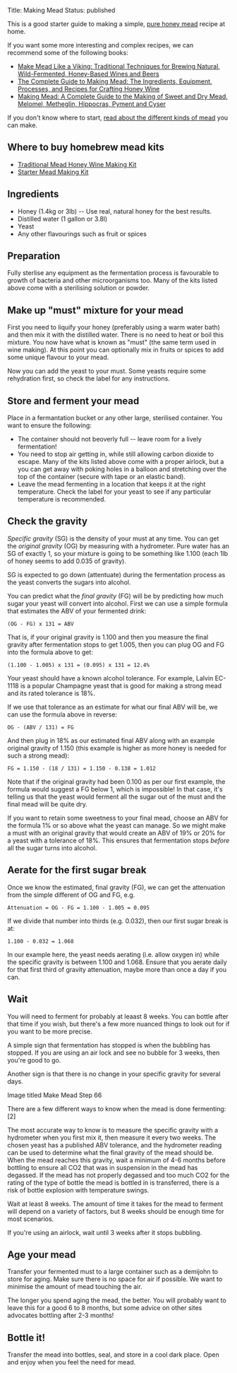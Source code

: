 Title: Making Mead
Status: published

This is a good starter guide to making a simple,
[pure honey mead](/pure-honey-mead/) recipe at
home.

<!-- PELICAN_END_SUMMARY -->

If you want some more interesting and complex recipes, we can recommend
some of the following books:

* [Make Mead Like a Viking: Traditional Techniques for Brewing Natural, Wild-Fermented, Honey-Based Wines and Beers](https://www.amazon.co.uk/Make-Mead-Like-Viking-Wild-Fermented/dp/1603585982/ref=as_li_ss_tl?ie=UTF8&qid=1505332714&sr=8-1&keywords=make+mead+like+a+viking&linkCode=ll1&tag=traditionalmead-21&linkId=32b862120d27a23319b0494c2e7a6842)
* [The Complete Guide to Making Mead: The Ingredients, Equipment, Processes, and Recipes for Crafting Honey Wine](https://www.amazon.co.uk/Complete-Guide-Making-Mead-Ingredients/dp/0760345643/ref=as_li_ss_tl?ie=UTF8&qid=1505332762&sr=8-11&keywords=making+mead&linkCode=ll1&tag=traditionalmead-21&linkId=0210a4eccd8375bf3ba2ce1f2c658c82)
* [Making Mead: A Complete Guide to the Making of Sweet and Dry Mead, Melomel, Metheglin, Hippocras, Pyment and Cyser](https://www.amazon.co.uk/Making-Mead-Complete-Metheglin-Hippocras/dp/0900841079/ref=as_li_ss_tl?ie=UTF8&qid=1505332762&sr=8-1&keywords=making+mead&linkCode=ll1&tag=traditionalmead-21&linkId=f7fbf92393f7a24040cf230003f37280)

If you don't know where to start,
[read about the different kinds of mead](/types-of-mead/)
you can make.

## Where to buy homebrew mead kits

* [Traditional Mead Honey Wine Making Kit](https://www.amazon.co.uk/Traditional-Making-Starter-Bottles-Homebrew/dp/B00QTE7R34/ref=as_li_ss_tl?ie=UTF8&qid=1488412516&sr=8-14&keywords=mead&linkCode=ll1&tag=traditionalmead-21&linkId=54f410a4c1734911f4b7ff28c81a2aa9)
* [Starter Mead Making Kit](https://www.amazon.co.uk/Making-Starter-Homebrew-Demijohn-Ginger/dp/B00TVF2IB4/ref=as_li_ss_tl?ie=UTF8&qid=1505633037&sr=8-2&keywords=mead+kit&linkCode=ll1&tag=traditionalmead-21&linkId=5e1c5b871d0eff8b8f2dc52363949ba6)

## Ingredients

* Honey (1.4kg or 3lb) -- Use real, natural honey for the best results.
* Distilled water (1 gallon or 3.8l)
* Yeast
* Any other flavourings such as fruit or spices

## Preparation

Fully sterlise any equipment as the fermentation process is favourable to 
growth of bacteria and other microorganisms too. Many of the kits listed 
above come with a sterilising solution or powder.

## Make up "must" mixture for your mead

First you need to liquify your honey (preferably using a warm water bath) and
then mix it with the distilled water. There is no need to heat or boil this
mixture. You now have what is known as "must" (the same term used in wine
making). At this point you can optionally mix in fruits or spices to add some
unique flavour to your mead.

Now you can add the yeast to your must. Some yeasts require some rehydration
first, so check the label for any instructions.

## Store and ferment your mead

Place in a fermantation bucket or any other large, sterilised container. You
 want to ensure the following:
 
 * The container should not beoverly full -- leave room for a lively 
 fermentation!
 * You need to stop air getting in, while still allowing carbon dioxide to
   escape. Many of the kits listed above come with a proper airlock, but a 
   you can get away with poking holes in a balloon and 
   stretching over the top of the container (secure with tape or an elastic 
   band).
 * Leave the mead fermenting in a location that keeps it at the right 
 temperature. Check the label for your yeast to see if any particular 
 temperature is recommended.


## Check the gravity

*Specific gravity* (SG) is the density of your must at any time. You can get 
the *original gravity* (OG) by measuring with a hydrometer. Pure water has an 
SG of exactly 1, so your mixture is going to be something like 1.100 (each 
1lb of honey seems to add 0.035 of gravity).

SG is expected to go down (attentuate) during the fermentation process as 
the yeast converts the sugars into alcohol.

You can predict what the *final gravity* (FG) will be by predicting how much
sugar your yeast will convert into alcohol. First we can use a simple 
formula that estimates the ABV of your fermented drink:

    (OG - FG) x 131 = ABV
    
That is, if your original gravity is 1.100 and then you measure the final 
gravity after fermentation stops to get 1.005, then you can plug OG and FG 
into the formula above to get:

    (1.100 - 1.005) x 131 = (0.095) x 131 = 12.4%
    
Your yeast should have a known alcohol tolerance. For example, Lalvin 
EC-1118 is a popular Champagne yeast that is good for making a strong mead 
and its rated tolerance is 18%.

If we use that tolerance as an estimate for what our final ABV will be, we
can use the formula above in reverse:

    OG - (ABV / 131) = FG 

And then plug in 18% as our estimated final ABV along with an example original
gravity of 1.150 (this example is higher as more honey is needed for such a 
strong mead):

    FG = 1.150 - (18 / 131) = 1.150 - 0.138 = 1.012 

Note that if the original gravity had been 0.100 as per our first example, the
formula would suggest a FG below 1, which is impossible! In that case, it's 
telling us that the yeast would ferment all the sugar out of the must and 
the final mead will be quite dry.

If you want to retain some sweetness to your final mead, choose an ABV for 
the formula 1% or so above what the yeast can manage. So we might make a 
must with an original gravity that would create an ABV of 19% or 20% for a 
yeast with a tolerance of 18%. This ensures that fermentation stops *before*
all the sugar turns into alcohol.

## Aerate for the first sugar break

Once we know the estimated, final gravity (FG), we can get the attenuation 
from the simple different of OG and FG, e.g.
 
    Attenuation = OG - FG = 1.100 - 1.005 = 0.095
    
If we divide that number into thirds (e.g. 0.032), then our first sugar break
is at:

    1.100 - 0.032 = 1.068
    
In our example here, the yeast needs aerating (i.e. allow oxygen in) while the
specific gravity is between 1.100 and 1.068. Ensure that you aerate daily for
that first third of gravity attenuation, maybe more than once a day if you can.

## Wait

You will need to ferment for probably at leaast 8 weeks. You can bottle 
after that time if you wish, but there's a few more nuanced things to look 
out for if you want to be more precise.

A simple sign that fermentation has stopped is when the bubbling has stopped.
If you are using an air lock and see no bubble for 3 weeks, then you're good
to go.

Another sign is that there is no change in your specific gravity for several
days.

 
Image titled Make Mead Step 66

There are a few different ways to know when the mead is done fermenting:[2]

The most accurate way to know is to measure the specific gravity with a
hydrometer when you first mix it, then measure it every two weeks. The chosen
yeast has a published ABV tolerance, and the hydrometer reading can be used to
determine what the final gravity of the mead should be. When the mead reaches
this gravity, wait a minimum of 4-6 months before bottling to ensure all CO2
that was in suspension in the mead has degassed. If the mead has not properly
degassed and too much CO2 for the rating of the type of bottle the mead is
bottled in is transferred, there is a risk of bottle explosion with temperature
swings.

Wait at least 8 weeks. The amount of time it takes for the mead to ferment will
depend on a variety of factors, but 8 weeks should be enough time for most
scenarios.

If you're using an airlock, wait until 3 weeks after it stops bubbling.

## Age your mead

Transfer your fermented must to a large container such as a demijohn to 
store for aging. Make sure there is no space for air if possible. We want to
minimise the amount of mead touching the air.

The longer you spend aging the mead, the better. You will probably want to 
leave this for a good 6 to 8 months, but some advice on other sites 
advocates bottling after 2-3 months!

## Bottle it!

Transfer the mead into bottles, seal, and store in a cool dark place. Open 
and enjoy when you feel the need for mead.
